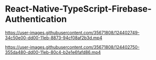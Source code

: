 # React-Native-TypeScript-Firebase-Authentication



https://user-images.githubusercontent.com/35671808/124402749-34c50e00-dd00-11eb-8873-94cf08af2b3d.mp4



https://user-images.githubusercontent.com/35671808/124402750-355da480-dd00-11eb-80c4-b2e1e6fafd86.mp4



